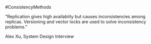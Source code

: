 #ConsistencyMethods

"Replication gives high availabiity but causes inconsistencies among replicas. Versioning and vector locks are used to solve inconsistency problems."

Alex Xu, System Design Interview